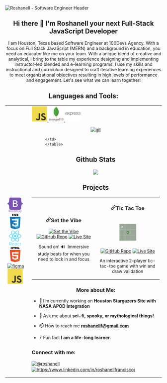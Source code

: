 

<img align="center" src="https://i.imgur.com/n9kbTiv.png" alt="Roshanell - Software Engineer Header" style="max-width: 100%;">



<h2 align="center">Hi there 👋 I'm Roshanell your next Full-Stack JavaScript Developer</h2>


<p align="center">I am Houston, Texas based Software Engineer at 100Devs Agency. With a focus on Full Stack JavaScript (MERN) and a background in education, you need an educator like me on your team. With a unique blend of creative and analytical, I bring to the table my experience designing and implementing instructor-led blended and e-learning programs. I use my skills and instructional and curriculum designed to craft iterative learning experiences to meet organizational objectives resulting in high levels of performance and engagement. Let's see what we can learn together!</p>



<h2 align="center">Languages and Tools:</h2>


 <table>
      <tbody><tr>
	      <td> <a href="https://getbootstrap.com" target="_blank" rel="noreferrer"> <img src="https://raw.githubusercontent.com/devicons/devicon/master/icons/bootstrap/bootstrap-plain-wordmark.svg" alt="bootstrap" width="50" height="50"/> </a>
	       <a href="https://www.w3schools.com/css/" target="_blank" rel="noreferrer"> <img src="https://raw.githubusercontent.com/devicons/devicon/master/icons/css3/css3-original-wordmark.svg" alt="css3" width="50" height="50"/> </a>
		      <a href="https://reactjs.org/" target="_blank" rel="noreferrer"> <img src="https://raw.githubusercontent.com/devicons/devicon/master/icons/react/react-original-wordmark.svg" alt="react" width="50" height="50"/> </a>
	      <a href="https://www.w3.org/html/" target="_blank" rel="noreferrer"> <img src="https://raw.githubusercontent.com/devicons/devicon/master/icons/html5/html5-original-wordmark.svg" alt="html5" width="50" height="50"/> </a>
		      <a href="https://www.figma.com/" target="_blank" rel="noreferrer"> <img src="https://www.vectorlogo.zone/logos/figma/figma-icon.svg" alt="figma" width="50" height="50"/> </a>
	      <a href="https://developer.mozilla.org/en-US/docs/Web/JavaScript" target="_blank" rel="noreferrer"> <img src="https://raw.githubusercontent.com/devicons/devicon/master/icons/javascript/javascript-original.svg" alt="javascript" width="50" height="50"/> </a> </td>
	       <td><a href="https://developer.mozilla.org/en-US/docs/Web/JavaScript" target="_blank" rel="noreferrer"> <img src="https://raw.githubusercontent.com/devicons/devicon/master/icons/javascript/javascript-original.svg" alt="javascript" width="50" height="50"/> </a> 
	      <a href="https://www.mongodb.com/" target="_blank" rel="noreferrer"> <img src="https://raw.githubusercontent.com/devicons/devicon/master/icons/mongodb/mongodb-original-wordmark.svg" alt="mongodb" width="50" height="50"/> </a>
	      <a href="https://expressjs.com" target="_blank" rel="noreferrer"> <img src="https://raw.githubusercontent.com/devicons/devicon/master/icons/express/express-original-wordmark.svg" alt="express" width="50" height="50"/> </a> 
	      <p align="center">   <a href="https://git-scm.com/" target="_blank" rel="noreferrer"> <img src="https://www.vectorlogo.zone/logos/git-scm/git-scm-icon.svg" alt="git" width="50" height="50"/> </a>
		      
<!-- 		       <a href="https://nodejs.org" target="_blank" rel="noreferrer"> <img src="https://raw.githubusercontent.com/devicons/devicon/master/icons/nodejs/nodejs-original-wordmark.svg" alt="nodejs" width="50" height="50"/> </a>  -->
	      </td>
	      </table>





<h2 align="center">Github Stats</h2>



<p align="center">
<img align="center" src="https://github-readme-streak-stats.herokuapp.com/?user=roshanell&" data-canonical-src="https://github-readme-streak-stats.herokuapp.com/?user=roshanell&&amp;hide_border=true&amp;currStreakNum=a6b4a2&amp;ring=ffffff&amp;background=12160F&amp;sideLabels=ffffff&amp;sideNums=ffffff&amp;fire=ffffff&amp;currStreakLabel=a6b4a2&amp;dates=959595" style="max-width: 100%;"> </p>


<h2 align="center">Projects</h2>


<div align="center" dir="auto">
  <table>
      <tbody><tr>
        <td width="50%">
          <h3 align="center" dir="auto"><a id="user-content-set-the-vibe" class="anchor" aria-hidden="true" href="#set-the-vibe"><svg class="octicon octicon-link" viewBox="0 0 16 16" version="1.1" width="16" height="16" aria-hidden="true"><path fill-rule="evenodd" d="M7.775 3.275a.75.75 0 001.06 1.06l1.25-1.25a2 2 0 112.83 2.83l-2.5 2.5a2 2 0 01-2.83 0 .75.75 0 00-1.06 1.06 3.5 3.5 0 004.95 0l2.5-2.5a3.5 3.5 0 00-4.95-4.95l-1.25 1.25zm-4.69 9.64a2 2 0 010-2.83l2.5-2.5a2 2 0 012.83 0 .75.75 0 001.06-1.06 3.5 3.5 0 00-4.95 0l-2.5 2.5a3.5 3.5 0 004.95 4.95l1.25-1.25a.75.75 0 00-1.06-1.06l-1.25 1.25a2 2 0 01-2.83 0z"></path></svg></a>Set the Vibe</h3>
          <p align="center" dir="auto">
            <a href="https://github.com/erikateal/setthevibe"> <img src="https://github.com/erikateal/READMEAssets/raw/main/projectFiles/setthevibe.gif" alt="Set the Vibe" style="max-width: 100%;"> </a>
            <span> <a href="https://github.com/erikateal/setthevibe"><img src="https://camo.githubusercontent.com/0a393407ae480ba133e7a9f251ad4ae689bc0c06cd3c739ce47ab18028af636c/68747470733a2f2f696d672e736869656c64732e696f2f62616467652f2532302d5265706f2d6c69676874677265793f7374796c653d666f722d7468652d6261646765266c6f676f3d476974487562" alt="GitHub Repo" height="25px" data-canonical-src="https://img.shields.io/badge/%20-Repo-lightgrey?style=for-the-badge&amp;logo=GitHub" style="max-width: 100%;"></a> 
	<a href="https://setthevibe.netlify.app/" rel="nofollow"><img src="https://camo.githubusercontent.com/f60da3a356ec29ab5a2b67b1e0751a055a135bab0b50336cf0f53fcc794d24a8/68747470733a2f2f696d672e736869656c64732e696f2f62616467652f2532302d4c697665253230536974652d6136623461323f7374796c653d666f722d7468652d6261646765266c6f676f" alt="Live Site" height="25px" data-canonical-src="https://img.shields.io/badge/%20-Live%20Site-a6b4a2?style=for-the-badge&amp;logo" style="max-width: 100%;"></a></span>
            </p><p align="center" dir="auto">
              Sound on! <g-emoji class="g-emoji" alias="loud_sound" fallback-src="https://github.githubassets.com/images/icons/emoji/unicode/1f50a.png">🔊</g-emoji>&nbsp; Immersive study beats for when you need to lock in and focus 
            </p>
          <p dir="auto"></p>
        </td>
        <td width="50%">
          <h3 align="center" dir="auto"><a id="user-content-tic-tac-toe" class="anchor" aria-hidden="true" href="#tic-tac-toe"><svg class="octicon octicon-link" viewBox="0 0 16 16" version="1.1" width="16" height="16" aria-hidden="true"><path fill-rule="evenodd" d="M7.775 3.275a.75.75 0 001.06 1.06l1.25-1.25a2 2 0 112.83 2.83l-2.5 2.5a2 2 0 01-2.83 0 .75.75 0 00-1.06 1.06 3.5 3.5 0 004.95 0l2.5-2.5a3.5 3.5 0 00-4.95-4.95l-1.25 1.25zm-4.69 9.64a2 2 0 010-2.83l2.5-2.5a2 2 0 012.83 0 .75.75 0 001.06-1.06 3.5 3.5 0 00-4.95 0l-2.5 2.5a3.5 3.5 0 004.95 4.95l1.25-1.25a.75.75 0 00-1.06-1.06l-1.25 1.25a2 2 0 01-2.83 0z"></path></svg></a>Tic Tac Toe</h3>
          <p align="center" dir="auto">
            <a href="https://github.com/erikateal/tictactoe"> <img src="https://github.com/erikateal/READMEAssets/raw/main/projectFiles/tictactoe.gif" alt="Tic Tac Toe" style="max-width: 100%;"> </a>
            <span> <a href="https://github.com/erikateal/tictactoe"><img src="https://camo.githubusercontent.com/0a393407ae480ba133e7a9f251ad4ae689bc0c06cd3c739ce47ab18028af636c/68747470733a2f2f696d672e736869656c64732e696f2f62616467652f2532302d5265706f2d6c69676874677265793f7374796c653d666f722d7468652d6261646765266c6f676f3d476974487562" alt="GitHub Repo" height="25px" data-canonical-src="https://img.shields.io/badge/%20-Repo-lightgrey?style=for-the-badge&amp;logo=GitHub" style="max-width: 100%;"></a> 
	<a href="https://tictactoe3inarow.netlify.app/" rel="nofollow"><img src="https://camo.githubusercontent.com/f60da3a356ec29ab5a2b67b1e0751a055a135bab0b50336cf0f53fcc794d24a8/68747470733a2f2f696d672e736869656c64732e696f2f62616467652f2532302d4c697665253230536974652d6136623461323f7374796c653d666f722d7468652d6261646765266c6f676f" alt="Live Site" height="25px" data-canonical-src="https://img.shields.io/badge/%20-Live%20Site-a6b4a2?style=for-the-badge&amp;logo" style="max-width: 100%;"></a> </span>
            </p><p align="center" dir="auto">
              An interactive 2–player tic-tac-toe game with win and draw validation
            </p>
          <p dir="auto"></p>
        </td>
      </tr>

  </tbody></table>
</div>














<h3 align="center">More about Me:</h3>


- 🔭 I’m currently working on **Houston Stargazers Site with NASA APOD Integration**

- 💬 Ask me about **sci-fi, spooky, or mythological things!**

- 📫 How to reach me **roshanellf@gmail.com**

- ⚡ Fun fact **I am a life-long learner.**



<h3 align="left">Connect with me:</h3>
<p align="left">
<a href="https://twitter.com/@roshanell" target="blank"><img align="center" src="https://raw.githubusercontent.com/rahuldkjain/github-profile-readme-generator/master/src/images/icons/Social/twitter.svg" alt="@roshanell" height="30" width="40" /></a>
<a href="https://linkedin.com/in/https://www.linkedin.com/in/roshanellfrancisco/" target="blank"><img align="center" src="https://raw.githubusercontent.com/rahuldkjain/github-profile-readme-generator/master/src/images/icons/Social/linked-in-alt.svg" alt="https://www.linkedin.com/in/roshanellfrancisco/" height="30" width="40" /></a>
</p>
















